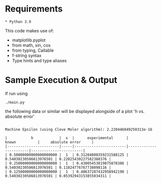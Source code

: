 # Requirements

    * Python 3.9

This code makes use of:

- matplotlib.pyplot
- from math, sin, cos
- from typing, Callable
- f-string syntax
- Type hints and type aliases

# Sample Execution & Output

If run using

```
./main.py
```

the following data or similar will be displayed alongside of a plot 'h vs. absolute error'

```

Machine Epsilon (using Cleve Moler algorithm): 2.220446049250313e-16

|           h            |  x  |      experimental      |         known          |     absolute error     |
|------------------------|-----|------------------------|------------------------|------------------------|
| 0.50000000000000000000 |  1  | 0.31204800359231588125 | 0.54030230586813976501 | 0.22825430227582388376 |
| 0.25000000000000000000 |  1  | 0.43005453819075878386 | 0.54030230586813976501 | 0.11024776767738098116 |
| 0.12500000000000000000 |  1  | 0.48637287432958942190 | 0.54030230586813976501 | 0.05392943153855034311 |
```
